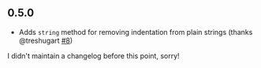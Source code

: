 ## 0.5.0

* Adds `string` method for removing indentation from plain strings (thanks @treshugart [#8](https://github.com/cspotcode/outdent/pull/8))

I didn't maintain a changelog before this point, sorry!